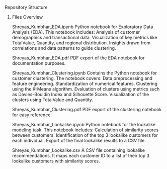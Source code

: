 Repository Structure
1. Files Overview

    Shreyas_Kumbhar_EDA.ipynb
    Python notebook for Exploratory Data Analysis (EDA). This notebook includes:
        Analysis of customer demographics and transactional data.
        Visualization of key metrics like TotalValue, Quantity, and regional distribution.
        Insights drawn from correlations and data patterns to guide clustering.

    Shreyas_Kumbhar_EDA.pdf
    PDF export of the EDA notebook for documentation purposes.


    Shreyas_Kumbhar_Clustering.ipynb
    Contains the Python notebook for customer clustering. The notebook covers:
        Data preprocessing and feature engineering.
        Standardization of numerical features.
        Clustering using the K-Means algorithm.
        Evaluation of clusters using metrics such as Davies-Bouldin Index and Silhouette Score.
        Visualization of the clusters using TotalValue and Quantity.

    Shreyas_Kumbhar_Clustering.pdf
    PDF export of the clustering notebook for easy reference.


    Shreyas_Kumbhar_Lookalike.ipynb
    Python notebook for the lookalike modeling task. This notebook includes:
        Calculation of similarity scores between customers.
        Identification of the top 3 lookalike customers for each individual.
        Export of the final lookalike results to a CSV file.

   
    Shreyas_Kumbhar_Lookalike.csv
    A CSV file containing lookalike recommendations. It maps each customer ID to a list of their top 3 lookalike customers with similarity scores.
